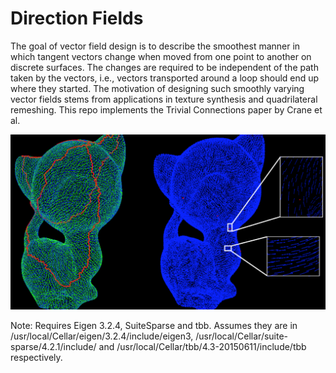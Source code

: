 # Direction Fields 
The goal of vector field design is to describe the smoothest manner in which tangent vectors change when moved from one point to another on discrete surfaces. The changes are required to be independent of the path taken by the vectors, i.e., vectors transported around a loop should end up where they started. The motivation of designing such smoothly varying vector fields stems from applications in texture synthesis and quadrilateral remeshing. This repo implements the Trivial Connections paper by Crane et al.

![](connections.png)

Note: Requires Eigen 3.2.4, SuiteSparse and tbb. Assumes they are in /usr/local/Cellar/eigen/3.2.4/include/eigen3, /usr/local/Cellar/suite-sparse/4.2.1/include/ and /usr/local/Cellar/tbb/4.3-20150611/include/tbb respectively.
